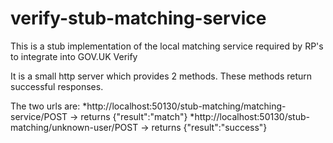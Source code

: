 # verify-stub-matching-service
This is a stub implementation of the local matching service required by RP's to integrate into GOV.UK Verify

It is a small http server which provides 2 methods. These methods return successful responses.

The two urls are:
*http://localhost:50130/stub-matching/matching-service/POST -> returns {"result":"match"}
*http://localhost:50130/stub-matching/unknown-user/POST -> returns {"result":"success"}


